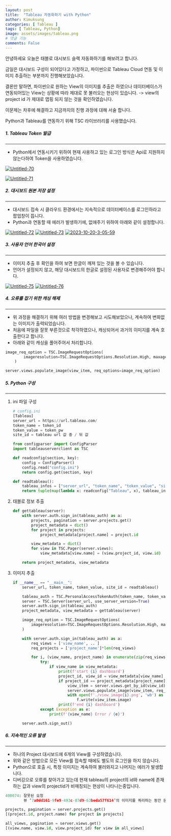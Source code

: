 ```yaml
---
layout: post
title:  "Tableau 자동화하기 with Python"
author: Kimuksung
categories: [ Tableau ]
tags: [ Tableau, Python]
image: assets/images/tableau.png
# 댓글 기능
comments: False
---
```


안녕하세요 오늘은 태블로 대시보드 슬랙 자동화하기를 해보려고 합니다.

금일은 대시보드 구성이 되어있다고 가정하고, 파이썬으로 Tableau Cloud 연동 및 이미지 추출하는 부분까지 진행해보았습니다.

결론만 말하면, 파이썬으로 원하는 View의 이미지를 추출은 하였으나 데이터베이스가 연동되어있는 View는 상황에 따라 제대로 못 불러오는 현상이 있습니다.
-> view의 project id 가 제대로 맵핑 되지 않는 것을 확인하였습니다.

이문제는 차후에 해결하고 지금까지의 진행 과정에 대해 서술 합니다.

Python과 Tableau를 연동하기 위해 TSC 라이브러리를 사용했습니다.

##### 1. Tableau Token 발급
---
- Python에서 연동시키기 위하여 현재 사용하고 있는 로그인 방식은 Api로 지원하지 않는다하여 Token을 사용하였습니다.

<a href="https://imgbb.com/"><img src="https://i.ibb.co/LtvGqRq/Untitled-70.png" alt="Untitled-70" border="0"></a>

<a href="https://ibb.co/17J5Vd9"><img src="https://i.ibb.co/sbJGS6F/Untitled-71.png" alt="Untitled-71" border="0"></a>


##### 2. 대시보드 원본 저장 설정
---
- 대시보드 접속 시 클라우드 환경에서는 지속적으로 데이터베이스를 로그인하라고 팝업창이 뜹니다.
- Python과 연동할 때 에러가 발생하기에, 없애주기 위하여 아래와 같이 설정합니다.

<a href="https://imgbb.com/"><img src="https://i.ibb.co/HXbdcJQ/Untitled-72.png" alt="Untitled-72" border="0"></a>
<a href="https://ibb.co/dcYrB33"><img src="https://i.ibb.co/ZJDVdww/Untitled-73.png" alt="Untitled-73" border="0"></a>
<a href="https://imgbb.com/"><img src="https://i.ibb.co/t8JcyYS/2023-10-20-3-05-59.png" alt="2023-10-20-3-05-59" border="0"></a>

##### 3. 사용자 언어 한국어 설정
---
- 이미지 추출 후 확인을 하여 보면 한글이 깨져 있는 것을 볼 수 있습니다.
- 언어가 설정되지 않고, 해당 대시보드의 한글로 설정된 사용자로 변경해주어야 합니다.

<a href="https://ibb.co/G0YNB0H"><img src="https://i.ibb.co/376QG7R/Untitled-75.png" alt="Untitled-75" border="0"></a>
<a href="https://ibb.co/M19f7dy"><img src="https://i.ibb.co/ykVpq2m/Untitled-76.png" alt="Untitled-76" border="0"></a>

##### 4. 오류를 잡기 위한 캐싱 해제
---
- 위 과정을 해결하기 위해 여러 방법을 변경해보고 시도해보았으나, 계속하여 변화없는 이미지가 출력되었습니다.
- 처음에 파일을 잘못 부른것으로 착각하였으나, 캐싱되어서 과거의 이미지를 계속 호출한다고 합니다.
- 아래와 같이 캐싱을 풀어주어서 처리합니다.

```python
image_req_option = TSC.ImageRequestOptions(
		imageresolution=TSC.ImageRequestOptions.Resolution.High, maxage=1
	)

server.views.populate_image(view_item, req_options=image_req_option)
```

##### 5. Python 구성
---
1. ini 파일 구성
    
    ```python
    # config.ini
    [Tableau]
    server_url = https://url.tableau.com/
    token_name = token_id
    token_value = token_pw
    site_id = tableau url 값 중 / 뒤 값
    ```
    
    ```python
    from configparser import ConfigParser
    import tableauserverclient as TSC
    
    def readconfig(section, key):
    	config = ConfigParser()
    	config.read("config.ini")
    	return config.get(section, key)
    
    def readtableau():
    	tableau_infos = ["server_url", "token_name", "token_value", "site_id"]
    	return tuple(map(lambda x: readconfig("Tableau", x), tableau_infos))
    ```
    
2. 태블로 정보 추출
    
    ```python
    def gettableau(server):
    	with server.auth.sign_in(tableau_auth) as a:
    		projects, pagination = server.projects.get()
    		project_metadata = dict()
    		for project in projects:
    			project_metadata[project.name] = project.id
    
    		view_metadata = dict()
    		for view in TSC.Pager(server.views):
    			view_metadata[view.name] = (view.project_id, view.id)
    
    	return project_metadata, view_metadata
    ```
    
3. 이미지 추출
    
    ```python
    if __name__ == "__main__":
    	server_url, token_name, token_value, site_id = readtableau()
    
    	tableau_auth = TSC.PersonalAccessTokenAuth(token_name, token_value, site_id=site_id)
    	server = TSC.Server(server_url, use_server_version=True)
    	server.auth.sign_in(tableau_auth)
    	project_metadata, view_metadata = gettableau(server)
    
    	image_req_option = TSC.ImageRequestOptions(
    		imageresolution=TSC.ImageRequestOptions.Resolution.High, maxage=1
    	)
    
    	with server.auth.sign_in(tableau_auth) as a:
    		req_views = ['view_name', .. ]
    		req_projects = ['project_name']*len(req_views)
    
    		for i, (view_name, project_name) in enumerate(zip(req_views, req_projects)):
    			try:
    				if view_name in view_metadata:
    					print(f'start {i} dashboard')
    					project_id, view_id = view_metadata[view_name]
    					if project_id == project_metadata[project_name]:
    						view_item = server.views.get_by_id(view_id)
    						server.views.populate_image(view_item, req_options=image_req_option)
    						with open(f'./view_image{i}.png', 'wb') as f:
    							f.write(view_item.image)
    					print(f'end {i} dashboard')
    			except Exception as e:
    				print(f'{view_name} Error / {e}')
    
    	server.auth.sign_out()
    ```
    

##### 6. 지속적인 오류 발생
---
- 하나의 Project 대시보드에 6개의 View를 구성하였습니다.
- 위와 같은 방법으로 모든 View를 접속할 때에도 별도의 로그인을 하지 않습니다.
- Python으로 호출 시, 특정 이미지는 계속하여 불러와지고 나머지는 에러가 발생합니다.
- 디버깅으로 오류를 찾아가고 있는데 현재 tableau의 project의 id와 name에 존재하는 값과 view의 projectid가 비매칭되는 현상이 나타나는중입니다.

```python
400074: 잘못된 요청
		뷰 ’7a0dd161-9fe9-493c-87d9-63beda57f614’의 이미지를 쿼리하는 동안 문제가 발생했습니다.
```

```python
projects, pagination = server.projects.get()
[(project.id, project.name) for project in projects]

all_views, pagination = server.views.get()
[(view.name, view.id, view.project_id) for view in all_views]
```